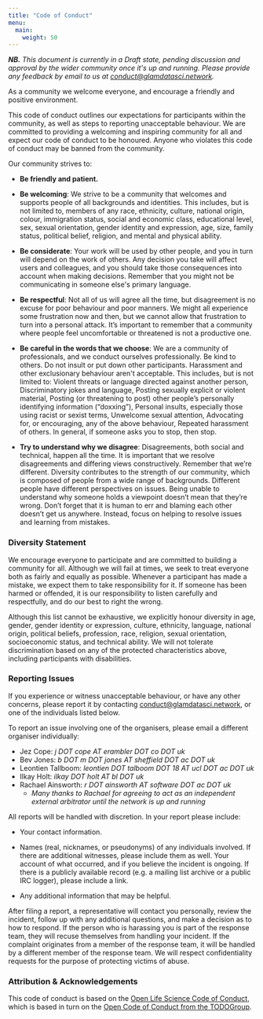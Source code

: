 ```yaml
---
title: "Code of Conduct"
menu:
  main:
    weight: 50
---
```


_**NB.** This document is currently in a Draft state, pending discussion and approval by the wider community once it's up and running. Please provide any feedback by email to us at [conduct@glamdatasci.network][]._

As a community we welcome everyone, and encourage a friendly and positive environment.

This code of conduct outlines our expectations for participants within the community, as well as steps to reporting unacceptable behaviour. We are committed to providing a welcoming and inspiring community for all and expect our code of conduct to be honoured. Anyone who violates this code of conduct may be banned from the community.

Our community strives to:

- **Be friendly and patient.**

- **Be welcoming**: We strive to be a community that welcomes and supports people of all backgrounds and identities. This includes, but is not limited to, members of any race, ethnicity, culture, national origin, colour, immigration status, social and economic class, educational level, sex, sexual orientation, gender identity and expression, age, size, family status, political belief, religion, and mental and physical ability.

- **Be considerate**: Your work will be used by other people, and you in turn will depend on the work of others. Any decision you take will affect users and colleagues, and you should take those consequences into account when making decisions. Remember that you might not be communicating in someone else's primary language.

- **Be respectful**: Not all of us will agree all the time, but disagreement is no excuse for poor behaviour and poor manners. We might all experience some frustration now and then, but we cannot allow that frustration to turn into a personal attack. It’s important to remember that a community where people feel uncomfortable or threatened is not a productive one.

- **Be careful in the words that we choose**: We are a community of professionals, and we conduct ourselves professionally. Be kind to others. Do not insult or put down other participants. Harassment and other exclusionary behaviour aren't acceptable. This includes, but is not limited to: Violent threats or language directed against another person, Discriminatory jokes and language, Posting sexually explicit or violent material, Posting (or threatening to post) other people’s personally identifying information (“doxxing”), Personal insults, especially those using racist or sexist terms, Unwelcome sexual attention, Advocating for, or encouraging, any of the above behaviour, Repeated harassment of others. In general, if someone asks you to stop, then stop.

- **Try to understand why we disagree**: Disagreements, both social and technical, happen all the time. It is important that we resolve disagreements and differing views constructively. Remember that we’re different. Diversity contributes to the strength of our community, which is composed of people from a wide range of backgrounds. Different people have different perspectives on issues. Being unable to understand why someone holds a viewpoint doesn’t mean that they’re wrong. Don’t forget that it is human to err and blaming each other doesn’t get us anywhere. Instead, focus on helping to resolve issues and learning from mistakes.

### Diversity Statement

We encourage everyone to participate and are committed to building a community for all. Although we will fail at times, we seek to treat everyone both as fairly and equally as possible. Whenever a participant has made a mistake, we expect them to take responsibility for it. If someone has been harmed or offended, it is our responsibility to listen carefully and respectfully, and do our best to right the wrong. 

Although this list cannot be exhaustive, we explicitly honour diversity in age, gender, gender identity or expression, culture, ethnicity, language, national origin, political beliefs, profession, race, religion, sexual orientation, socioeconomic status, and technical ability. We will not tolerate discrimination based on any of the protected characteristics above, including participants with disabilities.

### Reporting Issues

If you experience or witness unacceptable behaviour, or have any other concerns, please report it by contacting [conduct@glamdatasci.network][], or one of the individuals listed below.

To report an issue involving one of the organisers, please email a different organiser individually:

- Jez Cope: _j DOT cope AT erambler DOT co DOT uk_
- Bev Jones: _b DOT m DOT jones AT sheffield DOT ac DOT uk_
- Leontien Tallboom: _leontien DOT talboom DOT 18 AT ucl DOT ac DOT uk_
- Ilkay Holt: _ilkay DOT holt AT bl DOT uk_
- Rachael Ainsworth: _r DOT ainsworth AT software DOT ac DOT uk_
  - _Many thanks to Rachael for agreeing to act as an independent external
    arbitrator until the network is up and running_

All reports will be handled with discretion. In your report please include:

- Your contact information.

- Names (real, nicknames, or pseudonyms) of any individuals involved. If there are additional witnesses, please include them as well. Your account of what occurred, and if you believe the incident is ongoing. If there is a publicly available record (e.g. a mailing list archive or a public IRC logger), please include a link.

- Any additional information that may be helpful.

After filing a report, a representative will contact you personally, review the incident, follow up with any additional questions, and make a decision as to how to respond. If the person who is harassing you is part of the response team, they will recuse themselves from handling your incident. If the complaint originates from a member of the response team, it will be handled by a different member of the response team. We will respect confidentiality requests for the purpose of protecting victims of abuse.

### Attribution & Acknowledgements

This code of conduct is based on the [Open Life Science Code of Conduct][],
which is based in turn on the [Open Code of Conduct from the TODOGroup][].

[conduct@glamdatasci.network]: mailto:conduct@glamdatasci.network
[Open Life Science Code of Conduct]: https://openlifesci.org/code-of-conduct
[Open Code of Conduct from the TODOGroup]: https://todogroup.github.io/opencodeofconduct/
